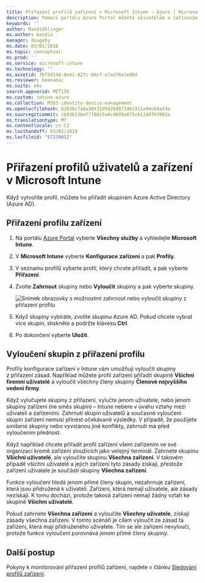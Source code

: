 ```yaml
---
title: Přiřazení profilů zařízení v Microsoft Intune – Azure | Microsoft Docs
description: Pomocí portálu Azure Portal můžete uživatelům a zařízením přiřadit profily a zásady zařízení. Zjistěte, jak z přiřazení profilu v Microsoft Intune vyloučit skupiny.
keywords: ''
author: MandiOhlinger
ms.author: mandia
manager: dougeby
ms.date: 03/01/2018
ms.topic: conceptual
ms.prod: ''
ms.service: microsoft-intune
ms.technology: ''
ms.assetid: f6f5414d-0e41-42fc-b6cf-e7ad76e1e06d
ms.reviewer: heenamac
ms.suite: ems
search.appverid: MET150
ms.custom: intune-azure
ms.collection: M365-identity-device-management
ms.openlocfilehash: 8263bc7a6a38431d942bd8714b1911a94cb4a24a
ms.sourcegitcommit: cb93613bef7f6015a4c4095e875cb12dd76f002e
ms.translationtype: MT
ms.contentlocale: cs-CZ
ms.lasthandoff: 03/02/2019
ms.locfileid: "57239012"
---
```

# <a name="assign-user-and-device-profiles-in-microsoft-intune"></a>Přiřazení profilů uživatelů a zařízení v Microsoft Intune

Když vytvoříte profil, můžete ho přiřadit skupinám Azure Active Directory (Azure AD).

## <a name="assign-a-device-profile"></a>Přiřazení profilu zařízení

1. Na portálu [Azure Portal](https://portal.azure.com) vyberte **Všechny služby** a vyhledejte **Microsoft Intune**.
2. V **Microsoft Intune** vyberte **Konfigurace zařízení** a pak **Profily**.
3. V seznamu profilů vyberte profil, který chcete přiřadit, a pak vyberte **Přiřazení**.
4. Zvolte **Zahrnout** skupiny nebo **Vyloučit** skupiny a pak vyberte skupiny.  

    ![Snímek obrazovky s možnostmi zahrnout nebo vyloučit skupiny z přiřazení profilu](./media/group-include-exclude.png)

5. Když skupiny vybíráte, zvolíte skupinu Azure AD. Pokud chcete vybrat více skupin, stiskněte a podržte klávesu **Ctrl**.
6. Po dokončení vyberte **Uložit**.

## <a name="exclude-groups-from-a-profile-assignment"></a>Vyloučení skupin z přiřazení profilu

Profily konfigurace zařízení v Intune vám umožňují vyloučit skupiny z přiřazení zásad. Například můžete profil zařízení přiřadit skupině **Všichni firemní uživatelé** a vyloučit všechny členy skupiny **Členové nejvyššího vedení firmy**.

Když vylučujete skupiny z přiřazení, vylučte jenom uživatele, nebo jenom skupiny zařízení (ne směs skupin) – Intune nebere v úvahu vztahy mezi uživateli a zařízeními. Zahrnutí skupin uživatelů a současné vyloučení skupin zařízení nemusí přinést očekávané výsledky. V případě, že použijete smíšené skupiny nebo vyvstanou jiné konflikty, zahrnutí má před vyloučením přednost.

Když například chcete přiřadit profil zařízení všem zařízením ve své organizaci kromě zařízení sloužících jako veřejný terminál. Zahrnete skupinu **Všichni uživatelé**, ale vyloučíte skupinu **Všechna zařízení**. V takovém případě všichni uživatelé a jejich zařízení tyto zásady získají, přestože zařízení uživatele je součástí skupiny **Všechna zařízení**.

Funkce vyloučení hledá jenom přímé členy skupin, nezahrnuje zařízení, která jsou přidružená k uživateli. Zařízení, která nemají uživatele, ale zásady nezískají. K tomu dochází, protože taková zařízení nemají žádný vztah ke skupině **Všichni uživatelé**.

Pokud zahrnete **Všechna zařízení** a vyloučíte **Všechny uživatele**, získají zásady všechna zařízení. V tomto scénáři je cílem vyloučit ze zásad ta zařízení, která mají přidruženého uživatele. Tím se ale zařízení nevyloučí, protože funkce vyloučení porovnává jenom přímé členy skupiny.

## <a name="next-steps"></a>Další postup
Pokyny k monitorování přiřazení profilů zařízení, najdete v článku [Sledování profilů zařízení](device-profile-monitor.md).
